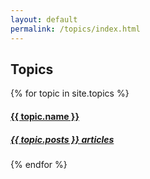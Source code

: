 ```yaml
---
layout: default
permalink: /topics/index.html
---
```


<div class="container">
  <h2 class="section-header">Topics</h2>
  <div data-card-deck class="card-deck card-deck--expanded-layout card-deck--wrap">
    {% for topic in site.topics %}
      <div class="card card--layered">
        <a href="/topics/{{ topic.link }}">
         <div class="card-bgImage sixteen-nine bgCenter" style="background-image: url('/images/default_card.jpg');"></div>
          <div class="card-block">
            <h4 class="card-title font-family-condensed-extra text-uppercase">
              {{ topic.name }}
            </h4>
            <h5 class="card-subtitle">{{ topic.posts }} articles</h5>
          </div>
        </a>
      </div>
    {% endfor %}
  </div>
</div>

  